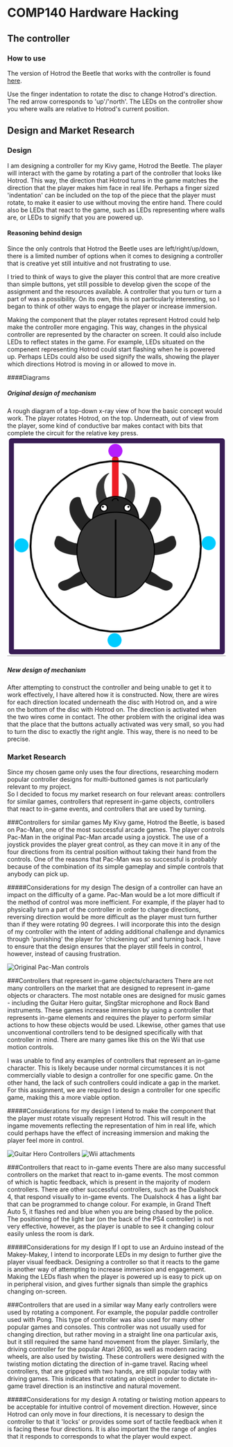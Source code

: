 # COMP140 Hardware Hacking

## The controller
### How to use
The version of Hotrod the Beetle that works with the controller is found [here](https://github.com/NecroReindeer/comp130-mobile-game-app/tree/hardware-hacking-version).

Use the finger indentation to rotate the disc to change Hotrod's direction. The red arrow corresponds to 'up'/'north'. The LEDs on the controller show you where walls are relative to Hotrod's current position.



## Design and Market Research

### Design
I am designing a controller for my Kivy game, Hotrod the Beetle. The player will interact with the game by rotating a part of the controller that looks like Hotrod. This way, the direction that Hotrod turns in the game matches the direction that the player makes him face in real life.
Perhaps a finger sized 'indentation' can be included on the top of the piece that the player must rotate, to make it easier to use without moving the entire hand.
There could also be LEDs that react to the game, such as LEDs representing where walls are, or LEDs to signify that you are powered up.

#### Reasoning behind design
Since the only controls that Hotrod the Beetle uses are left/right/up/down, there is a limited number of options when it comes to designing a controller that is creative yet still intuitive and not frustrating to use.

I tried to think of ways to give the player this control that are more creative than simple buttons, yet still possible to develop given the scope of the assignment and the resources available. A controller that you turn or turn a part of was a possibility. On its own, this is not particularly interesting, so I began to think of other ways to engage the player or increase immersion.

Making the component that the player rotates represent Hotrod could help make the controller more engaging. This way, changes in the physical controller are represented by the character on screen.
It could also include LEDs to reflect states in the game. For example, LEDs situated on the compenent representing Hotrod could start flashing when he is powered up. Perhaps LEDs could also be used signify the walls, showing the player which directions Hotrod is moving in or allowed to move in.


####Diagrams
##### Original design of mechanism
A rough diagram of a top-down x-ray view of how the basic concept would work. The player rotates Hotrod, on the top. Underneath, out of view from the player, some kind of conductive bar makes contact with bits that complete the circuit for the relative key press. 
![topdown diagram](https://github.com/NecroReindeer/comp140-hardware/blob/master/pictures/design/topdown-xray.png)

##### New design of mechanism
After attempting to construct the controller and being unable to get it to work effectively, I have altered how it is constructed. Now, there are wires for each direction located underneath the disc with Hotrod on, and a wire on the bottom of the disc with Hotrod on. The direction is activated when the two wires come in contact. The other problem with the original idea was that the place that the buttons actually activated was very small, so you had to turn the disc to exactly the right angle. This way, there is no need to be precise.

### Market Research
Since my chosen game only uses the four directions, researching modern popular controller designs for multi-buttoned games is not particularly relevant to my project.  
So I decided to focus my market research on four relevant areas: controllers for similar games, controllers that represent in-game objects, controllers that react to in-game events, and controllers that are used by turning.

###Controllers for similar games
My Kivy game, Hotrod the Beetle, is based on Pac-Man, one of the most successful arcade games. The player controls Pac-Man in the original Pac-Man arcade using a joystick. The use of a joystick provides the player great control, as they can move it in any of the four directions from its central position without taking their hand from the controls. One of the reasons that Pac-Man was so successful is probably because of the combination of its simple gameplay and simple controls that anybody can pick up.

#####Considerations for my design
The design of a controller can have an impact on the difficulty of a game. Pac-Man would be a lot more difficult if the method of control was more inefficient. For example, if the player had to physically turn a part of the controller in order to change directions, reversing direction would be more difficult as the player must turn further than if they were rotating 90 degrees. I will incorporate this into the design of my controller with the intent of adding additional challenge and dynamics through 'punishing' the player for 'chickening out' and turning back. I have to ensure that the design ensures that the player still feels in control, however, instead of causing frustration.

![Original Pac-Man controls](http://www.rotheblog.com/images/arcade/project/pacman/pacman_mame05.jpg)

###Controllers that represent in-game objects/characters
There are not many controllers on the market that are designed to represent in-game objects or characters. The most notable ones are designed for music games - including the Guitar Hero guitar, SingStar microphone and Rock Band instruments. These games increase immersion by using a controller that represents in-game elements and requires the player to perform similar actions to how these objects would be used. Likewise, other games that use unconventional controllers tend to be designed specifically with that controller in mind. There are many games like this on the Wii that use motion controls.

I was unable to find any examples of controllers that represent an in-game character. This is likely because under normal circumstances it is not commercially viable to design a controller for one specific game. On the other hand, the lack of such controllers could indicate a gap in the market. For this assignment, we are required to design a controller for one specific game, making this a more viable option.

#####Considerations for my design
I intend to make the component that the player must rotate visually represent Hotrod. This will result in the ingame movements reflecting the representation of him in real life, which could perhaps have the effect of increasing immersion and making the player feel more in control. 

![Guitar Hero Controllers](https://upload.wikimedia.org/wikipedia/commons/8/80/Guitar_Hero_series_controllers.jpg)
![Wii attachments](http://071bc3d04e2671665c74-5a267f839fbe60d0845a37698418bb02.r26.cf5.rackcdn.com/wp-content/uploads/2007/01/wii-sports-attachments.jpg)

###Controllers that react to in-game events
There are also many successful controllers on the market that react to in-game events. The most common of which is haptic feedback, which is present in the majority of modern controllers. There are other successful controllers, such as the Dualshock 4, that respond visually to in-game events. The Dualshock 4 has a light bar that can be programmed to change colour. For example, in Grand Theft Auto 5, it flashes red and blue when you are being chased by the police. The positioning of the light bar (on the back of the PS4 controller) is not very effective, however, as the player is unable to see it changing colour easily unless the room is dark.  

#####Considerations for my design
If I opt to use an Arduino instead of the Makey-Makey, I intend to incorporate LEDs in my design to further give the player visual feedback. Designing a controller so that it reacts to the game is another way of attempting to increase immersion and engagement. Making the LEDs flash when the player is powered up is easy to pick up on in peripheral vision, and gives further signals than simple the graphics changing on-screen. 

###Controllers that are used in a similar way
Many early controllers were used by rotating a component. For example, the popular paddle controller used with Pong. This type of controller was also used for many other popular games and consoles. This controller was not usually used for changing direction, but rather moving in a straight line ona particular axis, but it still required the same hand movement from the player. Similarly, the driving controller for the popular Atari 2600, as well as modern racing wheels, are also used by twisting. These controllers were designed with the twisting motion dictating the direction of in-game travel. Racing wheel controllers, that are gripped with two hands, are still popular today with driving games. This indicates that rotating an object in order to dictate in-game travel direction is an instinctive and natural movement.

#####Considerations for my design
A rotating or twisting motion appears to be acceptable for intuitive control of movement direction. However, since Hotrod can only move in four directions, it is necessary to design the controller to that it 'locks' or provides some sort of tactile feedback when it is facing these four directions. It is also important the the range of angles that it responds to corresponds to what the player would expect.
